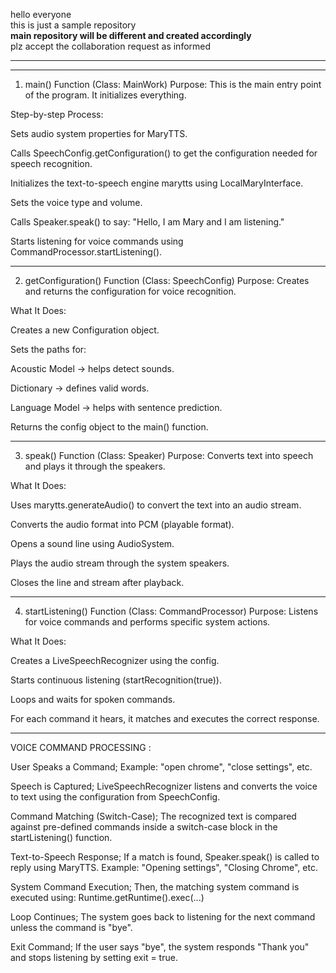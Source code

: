 hello everyone<br>
this is just a sample repository<br>
**main repository will be different and created accordingly** <br>
plz accept the collaboration request as informed <br>
_______________________________________________________________________________________________________________________
_______________________________________________________________________________________________________________________
1. main() Function (Class: MainWork)
Purpose: This is the main entry point of the program. It initializes everything.

Step-by-step Process:

Sets audio system properties for MaryTTS.

Calls SpeechConfig.getConfiguration() to get the configuration needed for speech recognition.

Initializes the text-to-speech engine marytts using LocalMaryInterface.

Sets the voice type and volume.

Calls Speaker.speak() to say: "Hello, I am Mary and I am listening."

Starts listening for voice commands using CommandProcessor.startListening().

___________________________________________________________________________________________________________________
 2. getConfiguration() Function (Class: SpeechConfig)
Purpose: Creates and returns the configuration for voice recognition.

What It Does:

Creates a new Configuration object.

Sets the paths for:

Acoustic Model → helps detect sounds.

Dictionary → defines valid words.

Language Model → helps with sentence prediction.

Returns the config object to the main() function.
_______________________________________________________________________________________________________
 3. speak() Function (Class: Speaker)
Purpose: Converts text into speech and plays it through the speakers.

What It Does:

Uses marytts.generateAudio() to convert the text into an audio stream.

Converts the audio format into PCM (playable format).

Opens a sound line using AudioSystem.

Plays the audio stream through the system speakers.

Closes the line and stream after playback.
__________________________________________________________________________________________________________
4. startListening() Function (Class: CommandProcessor)
Purpose: Listens for voice commands and performs specific system actions.

What It Does:

Creates a LiveSpeechRecognizer using the config.

Starts continuous listening (startRecognition(true)).

Loops and waits for spoken commands.

For each command it hears, it matches and executes the correct response.
_______________________________________________________________________________________________________
VOICE COMMAND PROCESSING :

User Speaks a Command;
Example: "open chrome", "close settings", etc.

Speech is Captured;
LiveSpeechRecognizer listens and converts the voice to text using the configuration from SpeechConfig.

Command Matching (Switch-Case);
The recognized text is compared against pre-defined commands inside a switch-case block in the startListening() function.

Text-to-Speech Response;
If a match is found, Speaker.speak() is called to reply using MaryTTS.
Example: "Opening settings", "Closing Chrome", etc.

System Command Execution;
Then, the matching system command is executed using:
Runtime.getRuntime().exec(...)

Loop Continues;
The system goes back to listening for the next command unless the command is "bye".

Exit Command;
If the user says "bye", the system responds "Thank you" and stops listening by setting exit = true.


